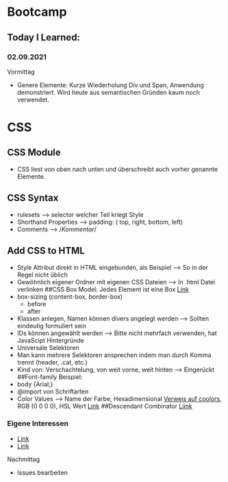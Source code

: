 # Bootcamp
## Today I Learned:
### 02.09.2021

Vormittag

- Genere Elemente: Kurze Wiederholung Div und Span, Anwendung demonstriert. Wird heute aus semantischen Gründen kaum noch verwendet.

# CSS
## CSS Module
- CSS liest von oben nach unten und überschreibt auch vorher genannte Elemente.
## CSS Syntax
- rulesets --> selector welcher Teil kriegt Style
- Shorthand Properties --> padding: ( top, right, bottom, left)
- Comments --> /*Kommentar*/
## Add CSS to HTML
- Style Attribut direkt in HTML eingebunden, als Beispiel --> So in der Regel nicht üblich
- Gewöhnlich eigener Ordner mit eigenen CSS Dateien --> In .html Datei verlinken
##CSS Box Model: Jedes Element ist eine Box [Link](https://wiki.selfhtml.org/wiki/Box-Modell)
- box-sizing (content-box, border-box)
  - before
  - after
- Klassen anlegen, Namen können divers angelegt werden --> Sollten eindeutig formuliert sein
- IDs können angewählt werden --> Bitte nicht mehrfach verwenden, hat JavaScipt Hintergründe
- Universale Selektoren
- Man kann mehrere Selektoren ansprechen indem man durch Komma trennt (header, .cat, etc.)
- Kind von: Verschachtelung, von weit vorne, weit hinten --> Eingerückt
##Font-family Beispiel:
- body {Arial;}
- @import von Schriftarten
- Color Values --> Name der Farbe, Hexadimensional [Verweis auf coolors](https://coolors.co/), RGB (0 0 0 0), HSL Wert [Link](http://www.kleines-lexikon.de/w/h/hsl.html)
##Descendant Combinator
[Liink](https://developer.mozilla.org/en-US/docs/Web/CSS/Descendant_combinator)


### Eigene Interessen
- [Link](https://t3n.de/news/github-pages-719396/)
- [Link](https://code.makery.ch/de/library/html-css/part1/)

Nachmittag
- Issues bearbeiten
